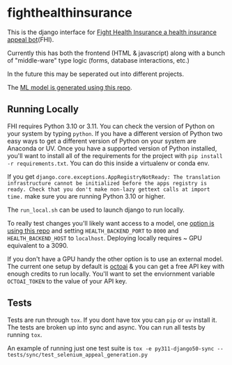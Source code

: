 # fighthealthinsurance

This is the django interface for [Fight Health Insurance a health insurance appeal bot](https://www.fighthealthinsurance.com/)(FHI).

Currently this has both the frontend (HTML & javascript) along with a bunch of "middle-ware" type logic (forms, database interactions, etc.)

In the future this may be seperated out into different projects.

The [ML model is generated using this repo](https://github.com/totallylegitco/healthinsurance-llm).

## Running Locally

FHI requires Python 3.10 or 3.11. You can check the version of Python on your system by typing `python`. If you have a different version of Python two easy ways to get a different version of Python on your system are Anaconda or UV. Once you have a supported version of Python installed, you'll want to install all of the requirements for the project with `pip install -r requirements.txt`. You can do this inside a virtualenv or conda env.

If you get `django.core.exceptions.AppRegistryNotReady: The translation infrastructure cannot be initialized before the apps registry is ready. Check that you don't make non-lazy gettext calls at import time.` make sure you are running Python 3.10 or higher.

The `run_local.sh` can be used to launch django to run locally.

To really test changes you'll likely want access to a model, one [option is using this repo](https://github.com/totallylegitco/healthinsurance-llm) and setting `HEALTH_BACKEND_PORT` to `8000` and `HEALTH_BACKEND_HOST` to `localhost`. Deploying locally requires ~ GPU equivalent to a 3090.

If you don't have a GPU handy the other option is to use an external model. The current one setup by default is [octoai](https://octoai.cloud/) & you can get a free API key with enough credits to run locally. You'll want to set the enviornment variable `OCTOAI_TOKEN` to the value of your API key.

## Tests

Tests are run through `tox`. If you dont have tox you can `pip` or `uv` install it. The tests are broken up into sync and async. You can run all tests by running `tox`.

An example of running just one test suite is `tox -e py311-django50-sync -- tests/sync/test_selenium_appeal_generation.py`
